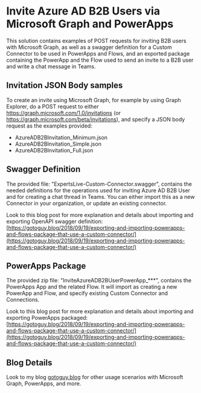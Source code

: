 # Invite Azure AD B2B Users via Microsoft Graph and PowerApps

This solution contains examples of POST requests for inviting B2B users with Microsoft Graph, as well as a swagger definition for a Custom Connector to be used in PowerApps and Flows, and an exported package containing the PowerApp and the Flow used to send an invite to a B2B user and write a chat message in Teams.

## Invitation JSON Body samples

To create an invite using Microsoft Graph, for example by using Graph Explorer, do a POST request to either https://graph.microsoft.com/1.0/invitations (or https://graph.microsoft.com/beta/invitations), and specify a JSON body request as the examples provided:

* AzureADB2BInvitation_Minimum.json
* AzureADB2BInvitation_Simple.json
* AzureADB2BInvitation_Full.json

## Swagger Definition

The provided file: "ExpertsLive-Custom-Connector.swagger", contains the needed definitions for the operations used for inviting Azure AD B2B User and for creating a chat thread in Teams. You can either import this as a new Connector in your organization, or update an existing connector. 

Look to this blog post for more explanation and details about importing and exporting OpenAPI swagger definition:[https://gotoguy.blog/2018/09/19/exporting-and-importing-powerapps-and-flows-package-that-use-a-custom-connector/](https://gotoguy.blog/2018/09/19/exporting-and-importing-powerapps-and-flows-package-that-use-a-custom-connector/) 

## PowerApps Package

The provided zip file: "InviteAzureADB2BUserPowerApp_***", contains the PowerApps App and the related Flow. It will import as creating a new PowerApp and Flow, and specify existing Custom Connector and Connections. 

Look to this blog post for more explanation and details about importing and exporting PowerApps packaged:[https://gotoguy.blog/2018/09/19/exporting-and-importing-powerapps-and-flows-package-that-use-a-custom-connector/](https://gotoguy.blog/2018/09/19/exporting-and-importing-powerapps-and-flows-package-that-use-a-custom-connector/) 

## Blog Details

Look to my blog [gotoguy.blog](http://gotoguy.blog) for other usage scenarios with Microsoft Graph, PowerApps, and more.
